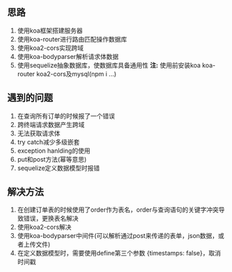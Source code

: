 ## 思路
  1. 使用koa框架搭建服务器
  2. 使用koa-router进行路由匹配操作数据库
  3. 使用koa2-cors实现跨域
  4. 使用koa-bodyparser解析请求体数据
  5. 使用sequelize抽象数据库，使数据库具备通用性
  **注:** 使用前安装koa koa-router koa2-cors及mysql(npm i ...)
## 遇到的问题
  1. 在查询所有订单的时候报了一个错误
  2. 跨终端请求数据产生跨域
  3. 无法获取请求体
  4. try catch减少多级嵌套
  5. exception hanlding的使用
  6. put和post方法(幂等意思)
  7. sequelize定义数据模型时报错
## 解决方法
  1. 在创建订单表的时候使用了order作为表名，order与查询语句的关键字冲突导致错误，更换表名解决
  2. 使用koa2-cors解决
  3. 使用koa-bodyparser中间件(可以解析通过post来传递的表单，json数据，或者上传文件)
  7. 在定义数据模型时，需要使用define第三个参数 {timestamps: false}，取消时间戳
